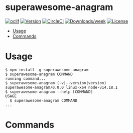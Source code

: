 superawesome-anagram
====================



[![oclif](https://img.shields.io/badge/cli-oclif-brightgreen.svg)](https://oclif.io)
[![Version](https://img.shields.io/npm/v/superawesome-anagram.svg)](https://npmjs.org/package/superawesome-anagram)
[![CircleCI](https://circleci.com/gh/job-applications/superawesome-anagram/tree/master.svg?style=shield)](https://circleci.com/gh/job-applications/superawesome-anagram/tree/master)
[![Downloads/week](https://img.shields.io/npm/dw/superawesome-anagram.svg)](https://npmjs.org/package/superawesome-anagram)
[![License](https://img.shields.io/npm/l/superawesome-anagram.svg)](https://github.com/job-applications/superawesome-anagram/blob/master/package.json)

<!-- toc -->
* [Usage](#usage)
* [Commands](#commands)
<!-- tocstop -->
# Usage
<!-- usage -->
```sh-session
$ npm install -g superawesome-anagram
$ superawesome-anagram COMMAND
running command...
$ superawesome-anagram (-v|--version|version)
superawesome-anagram/0.0.0 linux-x64 node-v14.18.1
$ superawesome-anagram --help [COMMAND]
USAGE
  $ superawesome-anagram COMMAND
...
```
<!-- usagestop -->
# Commands
<!-- commands -->

<!-- commandsstop -->
